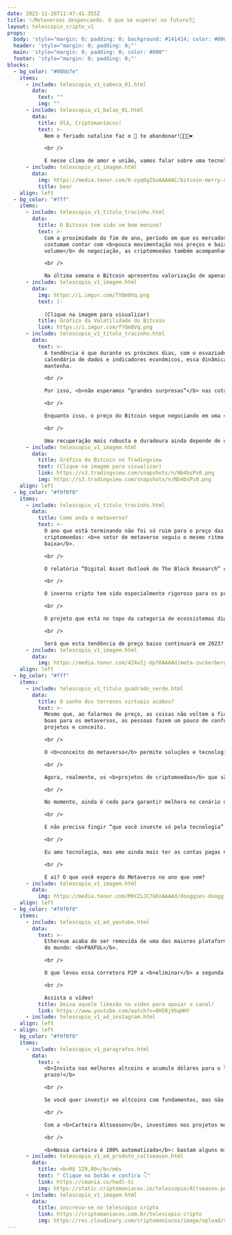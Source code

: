 ```yaml
---
date: 2022-12-26T11:47:41.355Z
title: 📉Metaversos despencando. O que se esperar no futuro?🔮
layout: telescopio_cripto_v1
props:
  body: 'style="margin: 0; padding: 0; background: #141414; color: #000"'
  header: 'style="margin: 0; padding: 0;"'
  main: 'style="margin: 0; padding: 0; color: #000"'
  footer: 'style="margin: 0; padding: 0;"'
blocks:
  - bg_color: "#00bb7e"
    items:
      - include: telescopio_v1_cabeca_01.html
        data:
          text: ""
          img: ""
      - include: telescopio_v1_balao_01.html
        data:
          title: Olá, Criptomaníacos!
          text: >-
            Nem o feriado natalino faz o 🔭 te abandonar!🧑‍🎄🎄❤️

            <br />

            E nesse clima de amor e união, vamos falar sobre uma tecnologia que promete aproximar as pessoas de forma única e digital: o <b>metaverso</b>!
      - include: telescopio_v1_imagem.html
        data:
          img: https://media.tenor.com/6-zyqOgIbuAAAAAC/bitcoin-merry-christmas.gif
          title: bear
    align: left
  - bg_color: "#fff"
    items:
      - include: telescopio_v1_titulo_tracinho.html
        data:
          title: O Bitcoin tem sido um bom menino?
          text: >-
            Com a proximidade do fim de ano, período em que os mercados globais
            costumam contar com <b>pouca movimentação nos preços e baixo
            volume</b> de negociação, as criptomoedas também acompanham.

            <br />

            Na última semana o Bitcoin apresentou valorização de apenas <b>+0,56%</b> e viu sua volatilidade cair para o <b>menor patamar da história</b>:
      - include: telescopio_v1_imagem.html
        data:
          img: https://i.imgur.com/fYQm8Vq.png
          text: |-
            
            (Clique na imagem para visualizar)
          title: Gráfico da Volatilidade do Bitcoin
          link: https://i.imgur.com/fYQm8Vq.png
      - include: telescopio_v1_titulo_tracinho.html
        data:
          text: >-
            A tendência é que durante os próximos dias, com o esvaziado
            calendário de dados e indicadores econômicos, essa dinâmica se
            mantenha.

            <br />

            Por isso, <b>não esperamos “grandes surpresas”</b> nas cotações nessa reta final de 2022.

            <br />

            Enquanto isso, o preço do Bitcoin segue negociando em uma <b>tendência de baixa</b>, apresentando topos e fundos mais baixos que os anteriores após retestar o importante nível de resistência em <b>US$18.000</b> e voltar a cair.

            <br />

            Uma recuperação mais robusta e duradoura ainda depende de uma melhora do cenário macroeconômico e da superação dessa resistência, que vai marcada pelo retângulo em nosso gráfico:
      - include: telescopio_v1_imagem.html
        data:
          title: Gráfico do Bitcoin no Tradingview
          text: (Clique na imagem para visualizar)
          link: https://s3.tradingview.com/snapshots/n/Nb4bsPs0.png
          img: https://s3.tradingview.com/snapshots/n/Nb4bsPs0.png
    align: left
  - bg_color: "#f0f0f0"
    items:
      - include: telescopio_v1_titulo_tracinho.html
        data:
          title: Como anda o metaverso?
          text: >-
            O ano que está terminando não foi só ruim para o preço das
            criptomoedas: <b>o setor de metaverso seguiu o mesmo ritmo de
            baixa</b>. 

            <br />

            O relatório “Digital Asset Outlook do The Block Research” concluiu que os volumes mensais de negociação caíram <b>96%</b> desde janeiro, com uma queda expressiva no número de usuários e na capitalização total dos mundos virtuais.

            <br />

            O inverno cripto tem sido especialmente rigoroso para os projetos nativos do “metaverso”. Se em janeiro esse setor movimentou <b>US$ 49 milhões</b>, agora no final do ano o número caiu drasticamente para <b>US$ 2 milhões</b>.

            <br />

            O projeto que está no topo da categoria de ecossistemas digitais é o <b>The Sandbox</b>, que além de ter o maior número de volume de vendas do setor, também tem o maior número de usuários únicos, com <b>17.019 pessoas</b>. O segundo lugar fica com a <b>Decentraland</b>, com <b>6.529 usuários</b>. 

            <br />

            Será que esta tendência de preço baixo continuará em 2023? Só o tempo dirá… Mas você pode se preparar e se posicionar para a possibilidade de um novo aumento de adoção.
      - include: telescopio_v1_imagem.html
        data:
          img: https://media.tenor.com/4Z4v2j-Up78AAAAd/meta-zuckerberg.gif
    align: left
  - bg_color: "#fff"
    items:
      - include: telescopio_v1_titulo_quadrado_verde.html
        data:
          title: O sonho dos terrenos virtuais acabou?
          text: >-
            Mesmo que, ao falarmos de preço, as coisas não voltem a ficar tão
            boas para os metaversos, as pessoas fazem um pouco de confusão entre
            projetos e conceito.

            <br />

            O <b>conceito do metaverso</b> permite soluções e tecnologias em que os usuários explorem, interajam e criem conteúdo dentro de um mesmo ambiente virtual. E isso não saiu de moda. Pelo contrário, existem várias aplicações sendo desenvolvidas para casos de uso em <b>medicina, entretenimento, negócios</b> e muito mais…

            <br />

            Agora, realmente, os <b>projetos de criptomoedas</b> que são criados com o apelo do metaverso dependem das fases de <b>hype</b> da tecnologia. Por estarmos num mercado que é em grande parte <b>especulativo</b>, a frequência com que um assunto sai nas mídias e cria alvoroço nas redes sociais acaba influenciando nos preços.

            <br />

            No momento, ainda é cedo para garantir melhora no cenário dos projetos cripto em 2023. Mas o ponto é que você deve se <b>importar mais com o conceito e a tecnologia do que projetos</b>.

            <br />

            E não precisa fingir “que você investe só pela tecnologia”. <b>Mas use os momentos de baixa para se preparar melhor e conhecer os fundamentos do que parece interessante</b>. 

            <br />

            Eu amo tecnologia, mas amo ainda mais ter as contas pagas no final do mês. Assim, quando o mercado está desaquecido eu estudo bastante para estar no grupo dos primeiros a identificar uma boa oportunidade ou uma virada de tendência.

            <br />

            E aí? O que você espera do Metaverso no ano que vem?
      - include: telescopio_v1_imagem.html
        data:
          img: https://media.tenor.com/M6YZiJC7GKoAAAAd/dooggies-dooggiesnft.gif
    align: left
  - bg_color: "#f0f0f0"
    items:
      - include: telescopio_v1_ad_youtube.html
        data:
          text: >-
            Ethereum acaba de ser removida de uma das maiores plataformas cripto
            do mundo: <b>PAXFUL</b>. 

            <br />

            O que levou essa corretora P2P a <b>eliminar</b> a segunda maior criptomoeda do mundo?

            <br />

            Assista o vídeo!
          title: Deixa aquele likezão no vídeo para apoiar o canal!
          link: https://www.youtube.com/watch?v=8H50j9SqHHY
      - include: telescopio_v1_ad_instagram.html
    align: left
  - align: left
    bg_color: "#f0f0f0"
    items:
      - include: telescopio_v1_paragrafos.html
        data:
          text: >
            <b>Invista nas melhores altcoins e acumule dólares para o longo
            prazo!</b>

            <br />

            Se você quer investir em altcoins com fundamentos, mas não sabe como avaliar os projetos e não consegue acertar os preços de entrada, temos a solução pra você.

            <br />

            Com a <b>Carteira Altseason</b>, investimos nos projetos mais promissores para o longo prazo, como Ethereum, Aave, Polygon e outros, aproveitando os melhores preços!

            <br />

            <b>Nossa carteira é 100% automatizada</b>: bastam alguns minutos para configurá-la e deixá-la rebalancear os seus ativos — não temos acesso aos seus fundos, podemos apenas rebalancear o seu portfólio.
      - include: telescopio_v1_ad_produto_caltseason.html
        data:
          title: <b>R$ 129,00</b>/mês
          text: " Clique no botão e confira 👇"
          link: https://cmania.co/hodl-tc
          img: https://static.criptomaniacos.io/telescopio/Altseason.png
      - include: telescopio_v1_imagem.html
        data:
          title: inscreva-se no telescópio cripto
          link: https://criptomaniacos.com.br/telescopio-cripto
          img: https://res.cloudinary.com/criptomaniacos/image/upload/v1662133224/telescopio/inscreva-se-telescopio.png
---
```

